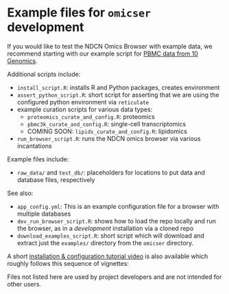 # Example files for `omicser` development

If you would like to test the NDCN Omics Browser with example data,
we recommend starting with our example script for 
[PBMC data from 10 Genomics](`pbmc3k_curate_and_config.R`).

Additional scripts include:

- `install_script.R`: installs R and Python packages, creates environment 
- `assert_python_script.R`: short script for asserting that we are using the configured python environment via `reticulate`
- example curation scripts for various data types:
  - `proteomics_curate_and_config.R`: proteomics
  - `pbmc3k_curate_and_config.R`: single-cell transcriptomics
  - COMING SOON: `lipids_curate_and_config.R`: lipidomics
- `run_browser_script.R`: runs the NDCN omics browser via various incantations 

Example files include:
- `raw_data/` and `test_db/`: placeholders for locations to put data and database files, respectively


See also:
- `app_config.yml`: This is an example configuration file for a browser with multiple databases
- `dev_run_browser_script.R`: shows how to load the repo locally and run the browser, as in a _development_ installation via a cloned repo
- `download_examples_script.R`:  short script which will download and extract just the `examples/` directory from the `omicser` directory.

A short [installation & configuration tutorial video](https://www.youtube.com/watch?v=lwJmsxk0vTU) is also available which roughly follows this sequence of vignettes: 

Files not listed here are used by project developers and are not intended for other users.
